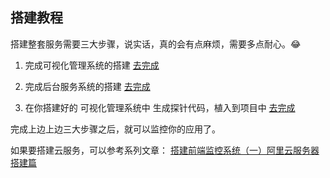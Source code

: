## 搭建教程


搭建整套服务需要三大步骤，说实话，真的会有点麻烦，需要多点耐心。😂

1. 完成可视化管理系统的搭建 [去完成](https://github.com/a597873885/webfunny-admin)

2. 完成后台服务系统的搭建 [去完成](https://github.com/a597873885/webfunny-servers)

3. 在你搭建好的 可视化管理系统中 生成探针代码，植入到项目中 [去完成](http://www.webfunny.cn/webfunny/createProject)

完成上边上边三大步骤之后，就可以监控你的应用了。

如果要搭建云服务，可以参考系列文章： [搭建前端监控系统（一）阿里云服务器搭建篇](https://www.cnblogs.com/warm-stranger/p/8837784.html)
